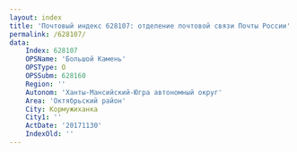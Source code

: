 ```yaml
---
layout: index
title: 'Почтовый индекс 628107: отделение почтовой связи Почты России'
permalink: /628107/
data:
    Index: 628107
    OPSName: 'Большой Камень'
    OPSType: О
    OPSSubm: 628160
    Region: ''
    Autonom: 'Ханты-Мансийский-Югра автономный округ'
    Area: 'Октябрьский район'
    City: Кормужиханка
    City1: ''
    ActDate: '20171130'
    IndexOld: ''
---
```

